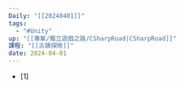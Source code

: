 ```yaml
---
Daily: "[[20240401]]"
tags:
  - "#Unity"
up: "[[專案/獨立遊戲之路/CSharpRoad|CSharpRoad]]"
課程: "[[古蹟探險]]"
date: 2024-04-01
---
```

- [1]                                                           
